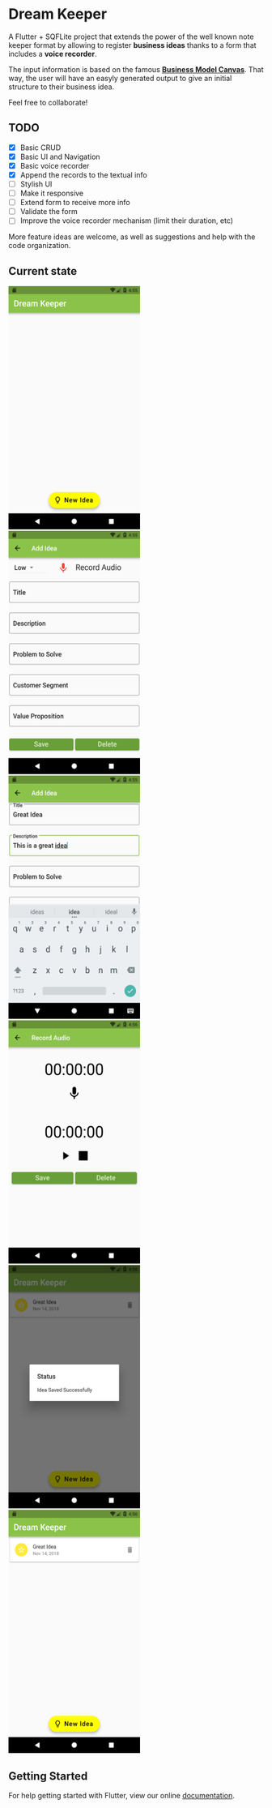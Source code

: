# Dream Keeper

A Flutter + SQFLite project that extends the power of the well known note keeper format by allowing to register **business ideas** thanks to a form that includes a **voice recorder**.

The input information is based on the famous **[Business Model Canvas](https://en.wikipedia.org/wiki/Business_Model_Canvas)**. That way, the user will have an easyly generated output to give an initial structure to their business idea.

Feel free to collaborate!

## TODO
- [x] Basic CRUD
- [x] Basic UI and Navigation
- [x] Basic voice recorder
- [x] Append the records to the textual info
- [ ] Stylish UI
- [ ] Make it responsive
- [ ] Extend form to receive more info
- [ ] Validate the form
- [ ] Improve the voice recorder mechanism (limit their duration, etc)

More feature ideas are welcome, as well as suggestions and help with the code organization.

## Current state

<img src="/screenshots/screen1.png" width="260" height="480">  <img src="/screenshots/screen2.png" width="260" height="480">
<img src="/screenshots/screen3.png" width="260" height="480">  <img src="/screenshots/screen4.png" width="260" height="480">
<img src="/screenshots/screen5.png" width="260" height="480">  <img src="/screenshots/screen6.png" width="260" height="480">

## Getting Started

For help getting started with Flutter, view our online
[documentation](https://flutter.io/).

